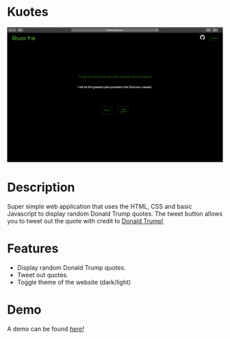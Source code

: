# Kuotes

![Preview](/images/preview.png)

# Description

Super simple web application that uses the HTML, CSS and basic Javascript to display random Donald Trump quotes. The tweet button allows you to tweet out the quote with credit to 
[Donald Trump!](https://twitter.com/realDonaldTrump)

# Features

- Display random Donald Trump quotes.
- Tweet out quotes.
- Toggle theme of the website (dark/light)

# Demo
A demo can be found 
*[here!](https://bkenza.github.io/quote-generator/)*
